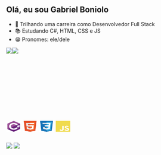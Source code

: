 ## Olá, eu sou Gabriel Boniolo

- 🚀 Trilhando uma carreira como Desenvolvedor Full Stack
- 📚 Estudando C#, HTML, CSS e JS
- 😁 Pronomes: ele/dele

<div style="display:flex">
<img height="180em" src="https://github-readme-stats.vercel.app/api/top-langs/?username=gabrielboniolo&layout=compact&theme=holi"/>
<img height="180em" src="https://github-readme-stats.vercel.app/api?username=gabrielboniolo&show_icons=true&theme=holi"/>
</div>

<div style="display: inline_block"><br>
  <img align="center" alt="Csharp" height="30" width="40" src="https://raw.githubusercontent.com/devicons/devicon/master/icons/csharp/csharp-original.svg"> 
  <img align="center" alt="HTML" height="30" width="40" src="https://raw.githubusercontent.com/devicons/devicon/master/icons/html5/html5-original.svg">
  <img align="center" alt="CSS" height="30" width="40" src="https://raw.githubusercontent.com/devicons/devicon/master/icons/css3/css3-original.svg">
  <img align="center" alt="Js" height="30" width="40" src="https://raw.githubusercontent.com/devicons/devicon/master/icons/javascript/javascript-plain.svg">
</div>

 ##
 
<div> 
  <a href="https://www.linkedin.com/in/gabrielboniolo/" target="_blank"><img src="https://img.shields.io/badge/-LinkedIn-%230077B5?style=for-the-badge&logo=linkedin&logoColor=white" target="_blank"></a>
  <a href = "mailto:gabrielboniolo@gmail.com"><img src="https://img.shields.io/badge/Gmail-D14836?style=for-the-badge&logo=gmail&logoColor=white" target="_blank"></a>
</div>

